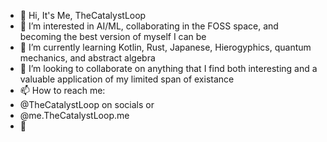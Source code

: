 - 🔁 Hi, It's Me, TheCatalystLoop
- 👀 I’m interested in AI/ML, collaborating in the FOSS space, and becoming the best version of myself I can be
- 🌱 I’m currently learning Kotlin, Rust, Japanese, Hierogyphics, quantum mechanics, and abstract algebra
- 💞️ I’m looking to collaborate on anything that I find both interesting and a valuable application of my limited span of existance
- 📫 How to reach me:
- @TheCatalystLoop on socials or
- @me.TheCatalystLoop.me
- 🔁

<!---
TheCatalystLoop/TheCatalystLoop is a ✨ special ✨ repository because its `README.md` (this file) appears on your GitHub profile.
You can click the Preview link to take a look at your changes.
--->
